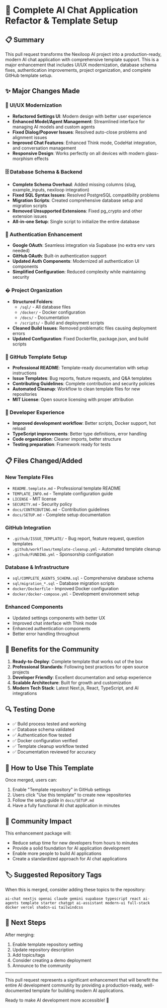 # 🚀 Complete AI Chat Application Refactor & Template Setup

## 📋 Summary
This pull request transforms the Nexiloop AI project into a production-ready, modern AI chat application with comprehensive template support. This is a major enhancement that includes UI/UX modernization, database schema fixes, authentication improvements, project organization, and complete GitHub template setup.

## ✨ Major Changes Made

### 🎨 UI/UX Modernization
- **Refactored Settings UI**: Modern design with better user experience
- **Enhanced Model/Agent Management**: Streamlined interface for managing AI models and custom agents
- **Fixed Dialog/Popover Issues**: Resolved auto-close problems and alignment issues
- **Improved Chat Features**: Enhanced Think mode, CodeHat integration, and conversation management
- **Responsive Design**: Works perfectly on all devices with modern glass-morphism effects

### 🗄️ Database Schema & Backend
- **Complete Schema Overhaul**: Added missing columns (slug, example_inputs, nexiloop integration)
- **Fixed SQL Syntax Issues**: Resolved PostgreSQL compatibility problems
- **Migration Scripts**: Created comprehensive database setup and migration scripts
- **Removed Unsupported Extensions**: Fixed pg_crypto and other extension issues
- **All-in-one Setup**: Single script to initialize the entire database

### 🔐 Authentication Enhancement
- **Google OAuth**: Seamless integration via Supabase (no extra env vars needed)
- **GitHub OAuth**: Built-in authentication support
- **Updated Auth Components**: Modernized all authentication UI components
- **Simplified Configuration**: Reduced complexity while maintaining security

### � Project Organization
- **Structured Folders**: 
  - `/sql/` - All database files
  - `/docker/` - Docker configuration
  - `/docs/` - Documentation
  - `/scripts/` - Build and deployment scripts
- **Cleaned Build Issues**: Removed problematic files causing deployment errors
- **Updated Configuration**: Fixed Dockerfile, package.json, and build scripts

### 🎯 GitHub Template Setup
- **Professional README**: Template-ready documentation with setup instructions
- **Issue Templates**: Bug reports, feature requests, and Q&A templates
- **Contributing Guidelines**: Complete contribution and security policies
- **Automated Cleanup**: Workflow to clean template files for new repositories
- **MIT License**: Open source licensing with proper attribution

### 🚀 Developer Experience
- **Improved development workflow**: Better scripts, Docker support, hot reload
- **TypeScript improvements**: Better type definitions, error handling
- **Code organization**: Cleaner imports, better structure
- **Testing preparation**: Framework ready for tests

## 📋 Files Changed/Added

### New Template Files
- `README.template.md` - Professional template README
- `TEMPLATE_INFO.md` - Template configuration guide
- `LICENSE` - MIT license
- `SECURITY.md` - Security policy
- `docs/CONTRIBUTING.md` - Contribution guidelines
- `docs/SETUP.md` - Complete setup documentation

### GitHub Integration
- `.github/ISSUE_TEMPLATE/` - Bug report, feature request, question templates
- `.github/workflows/template-cleanup.yml` - Automated template cleanup
- `.github/FUNDING.yml` - Sponsorship configuration

### Database & Infrastructure
- `sql/COMPLETE_AGENTS_SCHEMA.sql` - Comprehensive database schema
- `sql/migration_*.sql` - Database migration scripts
- `docker/Dockerfile` - Improved Docker configuration
- `docker/docker-compose.yml` - Development environment setup

### Enhanced Components
- Updated settings components with better UX
- Improved chat interface with Think mode
- Enhanced authentication components
- Better error handling throughout

## 🎉 Benefits for the Community

1. **Ready-to-Deploy**: Complete template that works out of the box
2. **Professional Standards**: Following best practices for open source projects
3. **Developer Friendly**: Excellent documentation and setup experience
4. **Scalable Architecture**: Built for growth and customization
5. **Modern Tech Stack**: Latest Next.js, React, TypeScript, and AI integrations

## 🔍 Testing Done

- ✅ Build process tested and working
- ✅ Database schema validated
- ✅ Authentication flow tested
- ✅ Docker configuration verified
- ✅ Template cleanup workflow tested
- ✅ Documentation reviewed for accuracy

## 📖 How to Use This Template

Once merged, users can:
1. Enable "Template repository" in GitHub settings
2. Users click "Use this template" to create new repositories
3. Follow the setup guide in `docs/SETUP.md`
4. Have a fully functional AI chat application in minutes

## 🤝 Community Impact

This enhancement package will:
- Reduce setup time for new developers from hours to minutes
- Provide a solid foundation for AI application development
- Enable more people to build AI applications
- Create a standardized approach for AI chat applications

## 🏷️ Suggested Repository Tags

When this is merged, consider adding these topics to the repository:
```
ai-chat nextjs openai claude gemini supabase typescript react ai-agents template starter chatgpt ai-assistant modern-ui full-stack docker vercel shadcn-ui tailwindcss
```

## 🚀 Next Steps

After merging:
1. Enable template repository setting
2. Update repository description
3. Add topics/tags
4. Consider creating a demo deployment
5. Announce to the community

---

This pull request represents a significant enhancement that will benefit the entire AI development community by providing a production-ready, well-documented template for building modern AI applications.

Ready to make AI development more accessible! 🚀
